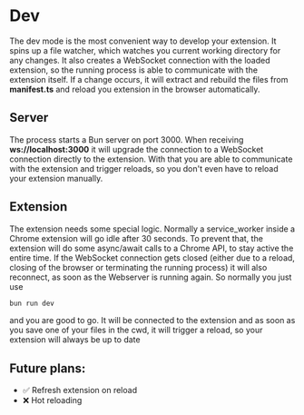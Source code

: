 # Dev

The dev mode is the most convenient way to develop your extension.
It spins up a file watcher, which watches you current working directory for any changes.
It also creates a WebSocket connection with the loaded extension, so the running process is able to communicate with the
extension itself.
If a change occurs, it will extract and rebuild the files from **manifest.ts** and reload you extension in the browser
automatically.

## Server

The process starts a Bun server on port 3000.
When receiving **ws://localhost:3000** it will upgrade the connection to a WebSocket connection directly to the
extension.
With that you are able to communicate with the extension and trigger reloads, so you don't even have to reload your
extension manually.

## Extension

The extension needs some special logic.
Normally a service_worker inside a Chrome extension will go idle after 30 seconds.
To prevent that, the extension will do some async/await calls to a Chrome API, to stay active the entire time.
If the WebSocket connection gets closed (either due to a reload, closing of the browser or terminating the running
process) it will also reconnect, as soon as the Webserver is running again.
So normally you just use

```sh
bun run dev
```

and you are good to go.
It will be connected to the extension and as soon as you save one of your files in the cwd, it will trigger a reload, so
your extension will always be up to date

## Future plans:

- ✅ Refresh extension on reload
- ❌ Hot reloading  
